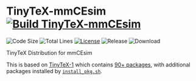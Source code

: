 # TinyTeX-mmCEsim [![Build TinyTeX-mmCEsim](https://github.com/mmcesim/tinytex-mmcesim/actions/workflows/build.yml/badge.svg)](https://github.com/mmcesim/tinytex-mmcesim/actions/workflows/build.yml)
![Code Size](https://img.shields.io/github/languages/code-size/mmcesim/tinytex-mmcesim)
![Total Lines](https://img.shields.io/tokei/lines/github/mmcesim/tinytex-mmcesim)
[![License](https://img.shields.io/github/license/mmcesim/tinytex-mmcesim)](LICENSE)
![Release](https://img.shields.io/github/v/release/mmcesim/tinytex-mmcesim?include_prereleases)
![Download](https://img.shields.io/github/downloads/mmcesim/tinytex-mmcesim/total)

TinyTeX Distribution for mmCEsim

This is based on [TinyTeX-1](https://github.com/rstudio/tinytex-releases) which contains [90+ packages](https://github.com/rstudio/tinytex/blob/main/tools/pkgs-custom.txt),
with additional packages installed by [`install_pkg.sh`](install_pkg.sh).
